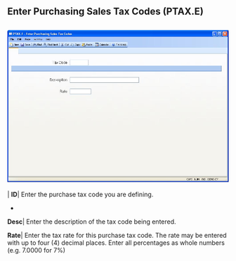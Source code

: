 ## Enter Purchasing Sales Tax Codes (PTAX.E)
<PageHeader />

##

![](./PTAX-E-1.jpg)

| **ID**|  Enter the purchase tax code you are defining.

-  
**Desc**|  Enter the description of the tax code being entered.

**Rate**|  Enter the tax rate for this purchase tax code. The rate may be
entered with up to four (4) decimal places. Enter all percentages as whole
numbers (e.g. 7.0000 for 7%)


<badge text= "Version 8.10.57 " vertical="middle" />

<PageFooter />
